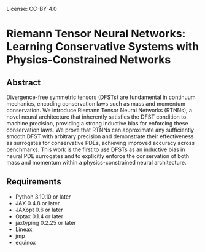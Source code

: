 License: CC-BY-4.0
#  Riemann Tensor Neural Networks: Learning Conservative Systems with Physics-Constrained Networks

## Abstract

Divergence-free symmetric tensors (DFSTs) are fundamental in continuum mechanics, encoding conservation laws such as mass and momentum conservation. We introduce Riemann Tensor Neural Networks (RTNNs), a novel neural architecture that inherently satisfies the DFST condition to machine precision, providing a strong inductive bias for enforcing these conservation laws. We prove that RTNNs can approximate any sufficiently smooth DFST with arbitrary precision and demonstrate their effectiveness as surrogates for conservative PDEs, achieving improved accuracy across benchmarks. This work is the first to use DFSTs as an inductive bias in neural PDE surrogates and to explicitly enforce the conservation of both mass and momentum within a physics-constrained neural architecture.







## Requirements

- Python 3.10.10 or later
- JAX 0.4.8 or later
- JAXopt 0.6 or later
- Optax 0.1.4 or later
- jaxtyping 0.2.25 or later
- Lineax
- jmp
- equinox


